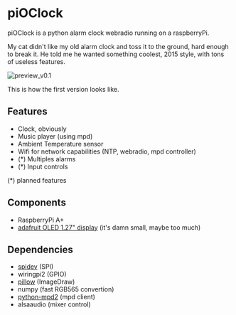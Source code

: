 # piOClock #

piOClock is a python alarm clock webradio running on a raspberryPi.

My cat didn't like my old alarm clock and toss it to the ground, hard enough to break it.
He told me he wanted something coolest, 2015 style, with tons of useless features.

![preview_v0.1](https://cloud.githubusercontent.com/assets/693402/8767852/5df5122a-2e6a-11e5-9c40-31f5d0efe695.jpg)

This is how the first version looks like.

## Features ##
- Clock, obviously
- Music player (using mpd)
- Ambient Temperature sensor
- Wifi for network capabilities (NTP, webradio, mpd controller)
- (*) Multiples alarms
- (*) Input controls

(*) planned features

## Components ##
- RaspberryPi A+
- [adafruit OLED 1.27" display](http://www.adafruit.com/products/1673) (it's damn small, maybe too much)

## Dependencies ##
- [spidev](https://pypi.python.org/pypi/spidev) (SPI)
- wiringpi2 (GPIO)
- [pillow](https://pypi.python.org/pypi/Pillow/2.9.0) (ImageDraw)
- numpy (fast RGB565 convertion)
- [python-mpd2](https://pypi.python.org/pypi/python-mpd2) (mpd client)
- alsaaudio (mixer control)
